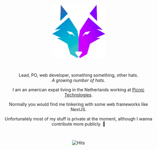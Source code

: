 
<p align="center">
  <a target="_blank" href="https://cyrexag.com" rel="Website">
    <img width="175" height="175" src="https://github.com/andrewgosselin/andrewgosselin/raw/master/assets/logo.png">
  </a>
</p>

<br>
<p align="center" long-text>
  Lead, PO, web developer, something something, other hats.</br>
  <i>A growing number of hats.</i>
</p>
<p align="center" long-text>
  I am an american expat living in the Netherlands working at <a target="_blank" href="https://jobs.picnic.app/en/home">Picnic Technologies</a>.
</p>
<p align="center" long-text>
  Normally you would find me tinkering with some web frameworks like NextJS.
</p>
<p align="center" long-text>
  Unfortunately most of my stuff is private at the moment, although I wanna contribute more publicly. 🤞
</p>
<br>
<p align="center" only-github>
  <img alt="Hits" src="https://hits.sh/github.com/andrewgosselin/hits.svg?style=for-the-badge&label=seen%20by&color=005384&logo=github"/>
</p>
